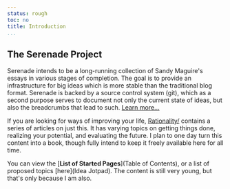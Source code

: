 ```yaml
---
status: rough
toc: no
title: Introduction
...
```


## The Serenade Project

Serenade intends to be a long-running collection of Sandy Maguire's essays in various stages of completion. The goal is to provide an infrastructure for big ideas which is more stable than the traditional blog format. Serenade is backed by a source control system (git), which as a second purpose serves to document not only the current state of ideas, but also the breadcrumbs that lead to such. [Learn more...](Serenade)

If you are looking for ways of improving your life, [Rationality/]() contains a series of articles on just this. It has varying topics on getting things done, realizing your potential, and evaluating the future. I plan to one day turn this content into a book, though fully intend to keep it freely available here for all time.

You can view the [**List of Started Pages**](Table of Contents), or a list of proposed topics [here](Idea Jotpad). The content is still very young, but that's only because I am also.